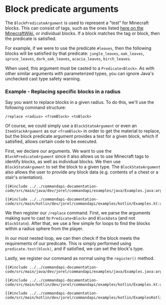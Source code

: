 # Block predicate arguments

The `BlockPredicateArgument` is used to represent a "test" for Minecraft blocks. This can consist of tags, such as the ones listed [here on the MinecraftWiki](https://minecraft.gamepedia.com/Tag#Blocks), or individual blocks. If a block matches the tag or block, then the predicate is satisfied.

For example, if we were to use the predicate `#leaves`, then the following blocks will be satisfied by that predicate: `jungle_leaves`, `oak_leaves`, `spruce_leaves`, `dark_oak_leaves`, `acacia_leaves`, `birch_leaves`.

When used, this argument must be casted to a `Predicate<Block>`. As with other similar arguments with parameterized types, you can ignore Java's unchecked cast type safety warning.

<div class="example">

### Example - Replacing specific blocks in a radius

Say you want to replace blocks in a given radius. To do this, we'll use the following command structure:

```mccmd
/replace <radius> <fromBlock> <toBlock>
```

Of course, we could simply use a `BlockStateArgument` or even an `ItemStackArgument` as our `<fromBlock>` in order to get the material to replace, but the block predicate argument provides a test for a given block, which if satisfied, allows certain code to be executed.

First, we declare our arguments. We want to use the `BlockPredicateArgument` since it also allows us to use Minecraft tags to identify blocks, as well as individual blocks. We then use `BlockStateArgument` to set the block to a given type. The `BlockStateArgument` also allows the user to provide any block data (e.g. contents of a chest or a stair's orientation).

<div class="multi-pre">

```java,Java
{{#include ../../commandapi-documentation-code/src/main/java/dev/jorel/commandapi/examples/java/Examples.java:argumentBlockPredicate1}}
```

```kotlin,Kotlin
{{#include ../../commandapi-documentation-code/src/main/kotlin/dev/jorel/commandapi/examples/kotlin/Examples.kt:argumentBlockPredicate1}}
```

</div>

We then register our `/replace` command. First, we parse the arguments making sure to cast to `Predicate<Block>` and `BlockData` (and not `BlockState`). After that, we use a few simple for loops to find the blocks within a radius sphere from the player.

In our most nested loop, we can then check if the block meets the requirements of our predicate. This is simply performed using `predicate.test(block)`, and if satisfied, we can set the block's type.

Lastly, we register our command as normal using the `register()` method.

<div class="multi-pre">

```java,Java
{{#include ../../commandapi-documentation-code/src/main/java/dev/jorel/commandapi/examples/java/Examples.java:argumentBlockPredicate2}}
```

```kotlin,Kotlin
{{#include ../../commandapi-documentation-code/src/main/kotlin/dev/jorel/commandapi/examples/kotlin/Examples.kt:argumentBlockPredicate2}}
```

```kotlin,Kotlin_DSL
{{#include ../../commandapi-documentation-code/src/main/kotlin/dev/jorel/commandapi/examples/kotlin/ExamplesKotlinDSL.kt:blockpredicatearguments2}}
```

</div>

</div>
